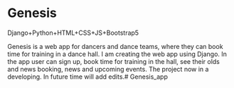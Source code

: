 # Genesis
Django+Python+HTML+CSS+JS+Bootstrap5

Genesis is a web app for dancers and dance teams, where they can book time for training in a dance hall. I am creating the web app using Django. In the app user can sign up, book time for training in the hall, see their olds and news booking, news and upcoming events.
The project now in a developing. In future time will add edits.# Genesis_app
